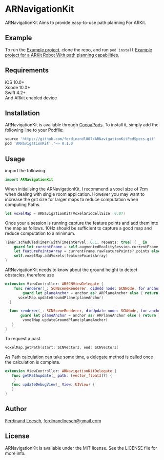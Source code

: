 # ARNavigationKit
ARNavigationKit Aims to provide easy-to-use path planning For ARKit.


## Example

To run the [Example project](https://github.com/ferdinandl007/voxelMap), clone the repo, and run `pod install`
[Example project for a ARKit Robot With path planning capabilities.](https://youtu.be/v-9B6HPRNEA)
## Requirements

iOS 10.0+    
Xcode 10.0+   
Swift 4.2+     
And ARkit enabled device


## Installation

ARNavigationKit is available through [CocoaPods](https://cocoapods.org). To install
it, simply add the following line to your Podfile:

```ruby
source 'https://github.com/ferdinandl007/ARNavigationKitPodSpecs.git'
pod 'ARNavigationKit','~> 0.1.0'
```


## Usage

import the following.
 ```Swift
 import ARNavigationKit
 ```
When initialising the ARNavigationKit, I recommend a voxel size of 7cm when dealing with single room application. 
However you may want to increase the grit size for larger maps to reduce computation  when computing Paths. 
```Swift
let voxelMap = ARNavigationKit(VoxelGridCellSize: 0.07)
```
Once your a session is running capture the feature points and add them into the map as follows.
10Hz should be sufficient to capture a good map and reduce computation to a minimum.
   
 ```Swift
 Timer.scheduledTimer(withTimeInterval: 0.1, repeats: true) { _ in
     guard let currentFrame = self.augmentedRealitySession.currentFrame,
     let featurePointsArray = currentFrame.rawFeaturePoints?.points else { return }
     self.voxelMap.addVoxels(featurePointsArray)
 }
 ```
ARNavigationKit needs to know about the ground height to detect obstacles, therefore use

```Swift
extension ViewController: ARSCNViewDelegate {
	func renderer(_: SCNSceneRenderer, didAdd node: SCNNode, for anchor: ARAnchor) {
  		guard let planeAnchor = anchor as? ARPlaneAnchor else { return }
      voxelMap.updateGroundPlane(planeAnchor)
  }

  func renderer(_: SCNSceneRenderer, didUpdate node: SCNNode, for anchor: ARAnchor) {
       guard let planeAnchor = anchor as? ARPlaneAnchor else { return }
        voxelMap.updateGroundPlane(planeAnchor)
   }
}
```
To request a past.

```Swift
voxelMap.getPath(start: SCNVector3, end: SCNVector3)
```

 As Path calculation can take some time, a delegate method is called once the calculation is complete.
```Swift
extension ViewController: ARNavigationKitDelegate {
   func getPathupdate(_ path: [vector_float3]?) {
    }	
   func updateDebugView(_ View: UIView) {
   }
}
```

## Author

[Ferdinand Loesch](https://ferdinandl007.github.io), ferdinandloesch@gmail.com

## License

ARNavigationKit is available under the MIT license. See the LICENSE file for more info.




